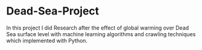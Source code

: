 # Dead-Sea-Project
In this project I did Research after the effect of global warming over Dead Sea surface level with machine learning algorithms and crawling techniques which implemented with Python.
